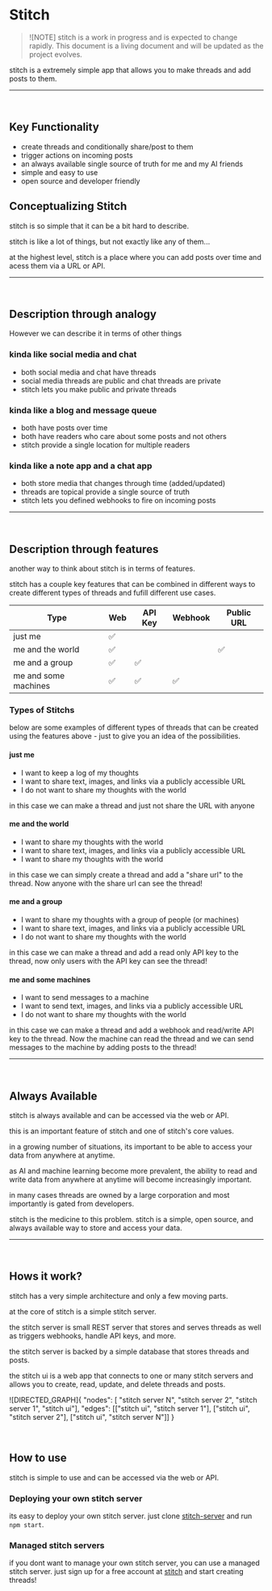 # Stitch

> ![NOTE]
> stitch is a work in progress and is expected to change rapidly. This document is a living document and will be updated as the project evolves.

<span class="brand">stitch</span> is a extremely simple app that allows you to make threads and add posts to them.

<hr/>
<br/>

## Key Functionality

- create threads and conditionally share/post to them
- trigger actions on incoming posts
- an always available single source of truth for me and my AI friends
- simple and easy to use
- open source and developer friendly

## Conceptualizing Stitch

<span class="brand">stitch</span> is so simple that it can be a bit hard to describe.

<span class="brand">stitch</span> is like a lot of things, but not exactly like any of them...

at the highest level, <span class="brand">stitch</span> is a place where you can add posts over time and acess them via a URL or API.

<hr/>
<br/>

## Description through analogy

However we can describe it in terms of other things

### kinda like social media and chat

<ul>
  <li>both social media and chat have threads</li>
  <li>social media threads are public and chat threads are private</li>
  <li class="different"><span class="brand">stitch</span> lets you make public and private threads</li>
</ul>

<div
  id="venn-diagram-placeholder"
  style="margin: auto;width: fit-content;"
  data-config='{
    "text1": "Chat",
    "text2": "Social Media",
    "color1": "#00AFFF77",
    "color2": "#8A2BE277"
  }'>
</div>

### kinda like a blog and message queue

<ul>
  <li>both have posts over time</li>
  <li>both have readers who care about some posts and not others</li>
  <li class="different"><span class="brand">stitch</span> provide a single location for multiple readers</li>
</ul>


<div
  id="venn-diagram-placeholder"
  style="margin: auto;width: fit-content;"
  data-config='{
    "text1": "Blog",
    "text2": "Queue",
    "color1": "#39FF1477",
    "color2": "#FF149377"
  }'>
</div>

### kinda like a note app and a chat app

<ul>
  <li>both store media that changes through time (added/updated)</li>
  <li>threads are topical provide a single source of truth</li>
  <li class="different"><span class="brand">stitch</span> lets you defined webhooks to fire on incoming posts</li>
</ul>

<div
  id="venn-diagram-placeholder"
  style="margin: auto;width: fit-content;"
  data-config='{
    "text1": "Note",
    "text2": "Chat",
    "color1": "#00E5FF77",
    "color2": "#FF450077"
  }'>
</div>

<hr/>
<br/>

## Description through features

another way to think about <span class="brand">stitch</span> is in terms of features.

stitch has a couple key features that can be combined in different ways to create different types of threads and fufill different use cases.

| Type | Web | API Key | Webhook | Public URL |
|---|---|---|---|---|
| just me | ✅ | | | |
| me and the world | ✅ | | | ✅ |
| me and a group | ✅ | ✅ | | |
| me and some machines | ✅ | ✅ | ✅ | |

### Types of Stitchs

below are some examples of different types of threads that can be created using the features above - just to give you an idea of the possibilities.

#### just me

- I want to keep a log of my thoughts
- I want to share text, images, and links via a publicly accessible URL
- I do not want to share my thoughts with the world

in this case we can make a thread and just not share the URL with anyone

#### me and the world

- I want to share my thoughts with the world
- I want to share text, images, and links via a publicly accessible URL
- I want to share my thoughts with the world

in this case we can simply create a thread and add a "share url" to the thread. Now anyone with the share url can see the thread!

#### me and a group

- I want to share my thoughts with a group of people (or machines)
- I want to share text, images, and links via a publicly accessible URL
- I do not want to share my thoughts with the world

in this case we can make a thread and add a read only API key to the thread, now only users with the API key can see the thread!

#### me and some machines

- I want to send messages to a machine
- I want to send text, images, and links via a publicly accessible URL
- I do not want to share my thoughts with the world

in this case we can make a thread and add a webhook and read/write API key to the thread. Now the machine can read the thread and we can send messages to the machine by adding posts to the thread!

<hr/>
<br/>

## Always Available

<span class="brand">stitch</span> is always available and can be accessed via the web or API.

this is an important feature of <span class="brand">stitch</span> and one of <span class="brand">stitch</span>'s core values.

in a growing number of situations, its important to be able to access your data from anywhere at anytime.

as AI and machine learning become more prevalent, the ability to read and write data from anywhere at anytime will become increasingly important.

in many cases threads are owned by a large corporation and most importantly is gated from developers.

<span class="brand">stitch</span> is the medicine to this problem. <span class="brand">stitch</span> is a simple, open source, and always available way to store and access your data.

<hr/>
<br/>

## Hows it work?

<span class="brand">stitch</span> has a very simple architecture and only a few moving parts.

at the core of <span class="brand">stitch</span> is a simple <span class="brand">stitch server</span>.

the <span class="brand">stitch server</span> is small REST server that stores and serves threads as well as triggers webhooks, handle API keys, and more.

the <span class="brand">stitch server</span> is backed by a simple database that stores threads and posts.

the <span class="brand">stitch ui</span> is a web app that connects to one or many <span class="brand">stitch servers</span> and allows you to create, read, update, and delete threads and posts.

![DIRECTED_GRAPH]{ "nodes": [ "stitch server N", "stitch server 2", "stitch server 1", "stitch ui"], "edges": [["stitch ui", "stitch server 1"], ["stitch ui", "stitch server 2"], ["stitch ui", "stitch server N"]] }

<br/>

## How to use

<span class="brand">stitch</span> is simple to use and can be accessed via the web or API.

### Deploying your own stitch server

its easy to deploy your own stitch server. just clone [stitch-server](https://github.com/drbh/stitch) and run `npm start`.

### Managed stitch servers

if you dont want to manage your own stitch server, you can use a managed stitch server. just sign up for a free account at [stitch](https://github.com/drbh/stitch) and start creating threads!
